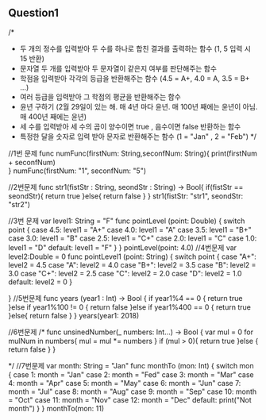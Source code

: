 ## Question1

/*
 - 두 개의 정수를 입력받아 두 수를 하나로 합친 결과를 출력하는 함수 (1, 5 입력 시 15 반환)
 - 문자열 두 개를 입력받아 두 문자열이 같은지 여부를 판단해주는 함수
 - 학점을 입력받아 각각의 등급을 반환해주는 함수 (4.5 = A+,  4.0 = A, 3.5 = B+ ...)
 - 여러 등급을 입력받아 그 학점의 평균을 반환해주는 함수
 - 윤년 구하기 (2월 29일이 있는 해.  매 4년 마다 윤년. 매 100년 째에는 윤년이 아님. 매 400년 째에는 윤년)
 - 세 수를 입력받아 세 수의 곱이 양수이면 true , 음수이면 false 반환하는 함수
 - 특정한 달을 숫자로 입력 받아 문자로 반환해주는 함수 (1 = "Jan" , 2 = "Feb")
 */
 
//1번 문제
func numFunc(firstNum: String,seconfNum: String){
    print(firstNum + seconfNum)    
}
numFunc(firstNum: "1", seconfNum: "5")

//2번문제
func str1(fistStr : String, seondStr : String) -> Bool{
    if(fistStr == seondStr){
        return true
    }else{
        return false
    }
}
str1(fistStr: "str1", seondStr: "str2")

//3번 문제
var level1: String = "F"
func pointLevel (point: Double) {
    switch point {
    case 4.5:
       level1 = "A+"
    case 4.0:
        level1 = "A"
    case 3.5:
        level1 = "B+"
    case 3.0:
        level1 = "B"
    case 2.5:
        level1 = "C+"
    case 2.0:
        level1 = "C"
    case 1.0:
        level1 = "D"
    default:
        level1 = "F"
    }
}
pointLevel(point: 4.0)
//4번문제
var level2:Double = 0
func pointLevel1 (point: String) {
    switch point {
    case "A+":
        level2 = 4.5
    case "A":
        level2 = 4.0
    case "B+":
        level2 = 3.5
    case "B":
        level2 = 3.0
    case "C+":
        level2 = 2.5
    case "C":
        level2 = 2.0
    case "D":
        level2 = 1.0
    default:
        level2 = 0
    }
    
}
//5번문제
func years (year1 : Int) -> Bool {
    if  year1%4 == 0 {
        return true
    }else if year1%100 != 0 {
        return false
    }else if year1%400 == 0 {
        return true
    }else{
        return false
    }
}
years(year1: 2018)

//6번문제
/*
func unsinedNumber(_ numbers: Int...) -> Bool {
    var mul = 0
    for mulNum in numbers{
        mul = mul *= numbers
    }
    if (mul > 0){
        return true
    }else {
        return false
    }
}

*/
 //7번문제
var month: String = "Jan"
func monthTo (mon: Int) {
    switch mon {
    case 1:
        month = "Jan"
    case 2:
        month = "Fed"
    case 3:
        month = "Mar"
    case 4:
        month = "Apr"
    case 5:
        month = "May"
    case 6:
        month = "Jun"
    case 7:
        month = "Jul"
    case 8:
        month = "Aug"
    case 9:
        month = "Sep"
    case 10:
        month = "Oct"
    case 11:
        month = "Nov"
    case 12:
        month = "Dec"
    default:
        print("Not month")
    }
}
monthTo(mon: 11)
